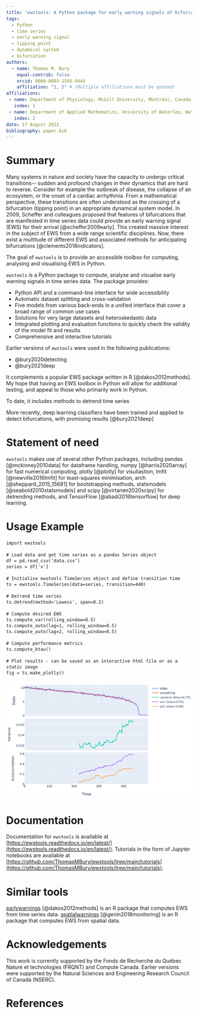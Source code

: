 ```yaml
---
title: 'ewstools: A Python package for early warning signals of bifurcations in time series data'
tags:
  - Python
  - time series
  - early warning signal
  - tipping point
  - dynamical system
  - bifurcation
authors:
  - name: Thomas M. Bury
    equal-contrib: false
    orcid: 0000-0003-1595-9444
    affiliation: "1, 2" # (Multiple affiliations must be quoted)
affiliations:
 - name: Department of Physiology, McGill University, Montréal, Canada
   index: 1
 - name: Department of Applied Mathematics, University of Waterloo, Waterloo, Canada
   index: 2
date: 17 August 2022
bibliography: paper.bib
---
```



# Summary

Many systems in nature and society have the capacity to undergo critical transitions--
sudden and profound changes in their dynamics that are hard to reverse.
Consider for example the outbreak of disease, the collapse of an ecosystem, or the onset 
of a cardiac arrhythmia.
From a mathematical perspective, these transitions are often understood as the 
crossing of a bifurcation (tipping point) in an appropriate dynamical system model.
In 2009, Scheffer and colleagues proposed that features of bifurcations that are manifested
in time series data could provide an early warning signal (EWS) for their
arrival [@scheffer2009early].
This created massive interest in the subject of EWS from a wide range scientific disciplines.
Now, there exist a multitude of different EWS and associated methods for
anticipating bifurcations [@clements2018indicators].


The goal of `ewstools` is to provide an accessible toolbox for computing, analysing and 
visualising EWS in Python. 


`ewstools` is a Python package to compute, analyse and visualise early warning signals in time series data. 
The package provides:

- Python API and a command-line interface for wide accessibility
- Automatic dataset splitting and cross-validation
- Five models from various back-ends in a unified interface that cover a broad range of common use cases
- Solutions for very large datasets and heteroskedastic data
- Integrated plotting and evaluation functions to quickly check the validity of the model fit and results
- Comprehensive and interactive tutorials



Earlier versions of `ewstools` were used in the following publications:
- @bury2020detecting
- @bury2021deep




It complements a popular EWS package written in R [@dakos2012methods]. 
My hope that having an EWS toolbox in Python will allow for additional testing, 
and appeal to those who primarily work in Python. 




To date, it includes methods to detrend time series



More recently, deep learning 
classifiers have been trained and applied to detect bifurcations, with promising 
results [@bury2021deep]



# Statement of need





`ewstools` makes use of several other Python packages, including
pandas [@mckinney2010data] for dataframe handling, 
numpy [@harris2020array] for fast numerical computing, 
plotly [@plotly] for visuliastion, 
lmfit [@newville2016lmfit] for least-squares minimisation, 
arch [@sheppard_2015_15681] for bootstrapping methods, 
statsmodels [@seabold2010statsmodels] and scipy [@virtanen2020scipy] for detrending methods, 
and TensorFlow [@abadi2016tensorflow] for deep learning.



# Usage Example
```
import ewstools

# Load data and get time series as a pandas Series object
df = pd.read_csv(‘data.csv’)
series = df['x']

# Initialise ewstools TimeSeries object and define transition time
ts = ewstools.TimeSeries(data=series, transition=440)

# Detrend time series
ts.detrend(method='Lowess', span=0.2)

# Compute desired EWS
ts.compute_var(rolling_window=0.5)
ts.compute_auto(lag=1, rolling_window=0.5)
ts.compute_auto(lag=2, rolling_window=0.5)

# Compute performance metrics
ts.compute_ktau()

# Plot results - can be saved as an interactive html file or as a static image
fig = ts.make_plotly()

```

![Output of built-in plotting function (static image version).\label{fig:Figure 1}](figure1.png)


# Documentation

Documentation for `ewstools` is available at 
[https://ewstools.readthedocs.io/en/latest/](https://ewstools.readthedocs.io/en/latest/).
Tutorials in the form of Jupyter notebooks are available at
[https://github.com/ThomasMBury/ewstools/tree/main/tutorials](https://github.com/ThomasMBury/ewstools/tree/main/tutorials).



# Similar tools

[earlywarnings](https://cran.r-project.org/web/packages/earlywarnings/index.html) [@dakos2012methods]
is an R package that computes EWS from time series data.
[spatialwarnings](https://cran.r-project.org/web/packages/spatialwarnings/index.html) [@genin2018monitoring]
is an R package that computes EWS from spatial data.




# Acknowledgements

This work is currently supported by the 
Fonds de Recherche du Québec Nature et technologies (FRQNT)
and Compute Canada. Earlier versions were supported by the 
Natural Sciences and Engineering Research Council of Canada (NSERC).


# References